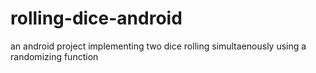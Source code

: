 # rolling-dice-android
an android project implementing two dice rolling simultaenously using a randomizing function

